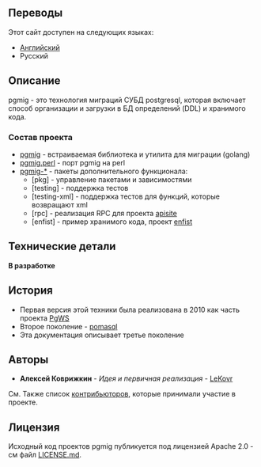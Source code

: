 ## Переводы

Этот сайт доступен на следующих языках:

* [Английский](/)
* Русский

## Описание

pgmig - это технология миграций СУБД postgresql, которая включает способ организации и загрузки в БД определений (DDL) и хранимого кода.

### Состав проекта

* [pgmig](https://github.com/pgmig/pgmig) - встраиваемая библиотека и утилита для миграции (golang)
* [pgmig.perl](https://github.com/pgmig/pgmig.perl) - порт pgmig на perl
* [pgmig-*](https://github.com/pgmig) - пакеты дополнительного функционала:
  * [pkg] - управление пакетами и зависимостями
  * [testing] - поддержка тестов
  * [testing-xml] - поддержка тестов для функций, которые возвращают xml
  * [rpc] - реализация RPC для проекта [apisite]()
  * [enfist] - пример хранимого кода, проект [enfist]()

## Технические детали

**В разработке**

## История

* Первая версия этой техники была реализована в 2010 как часть проекта [PgWS](https://github.com/LeKovr/pgws)
* Второе поколение - [pomasql](https://github.com/pomasql)
* Эта документация описывает третье поколение

## Авторы

* **Алексей Коврижкин** - *Идея и первичная реализация* - [LeKovr](https://github.com/LeKovr)

См. Также список [контрибьюторов](https://github.com/pomasql/poma/graphs/contributors), которые принимали участие в проекте.

## Лицензия

Исходный код проектов pgmig публикуется под лицензией Apache 2.0 - см файл [LICENSE.md](https://github.com/pgmig/pgmig/blob/master/LICENSE).
